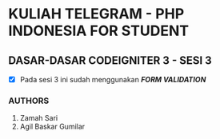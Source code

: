 # KULIAH TELEGRAM - PHP INDONESIA FOR STUDENT

## DASAR-DASAR CODEIGNITER 3 - SESI 3 
- [x] Pada sesi 3 ini sudah menggunakan **_FORM VALIDATION_**

### AUTHORS
1. Zamah Sari
1. Agil Baskar Gumilar
